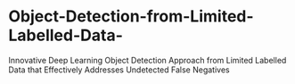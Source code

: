 # Object-Detection-from-Limited-Labelled-Data-
Innovative Deep Learning Object Detection Approach from Limited Labelled Data that Effectively Addresses Undetected False Negatives

